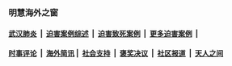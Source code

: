
### 明慧海外之窗

####  [武汉肺炎](indexes/365.md?t=04191201) &nbsp;|&nbsp;  [迫害案例综述](indexes/328.md?t=04191201) &nbsp;|&nbsp; [迫害致死案例](indexes/277.md?t=04191201)  &nbsp;|&nbsp; [更多迫害案例](indexes/81.md?t=04191201)  &nbsp;|&nbsp; 
####  [时事评论](indexes/19.md?t=04191201) &nbsp;|&nbsp; [海外简讯](indexes/245.md?t=04191201)&nbsp;|&nbsp;  [社会支持](indexes/140.md?t=04191201) &nbsp;|&nbsp; [褒奖决议](indexes/282.md?t=04191201) &nbsp;|&nbsp; [社区报道](indexes/91.md?t=04191201)  &nbsp;|&nbsp; [天人之间](indexes/78.md?t=04191201) 

